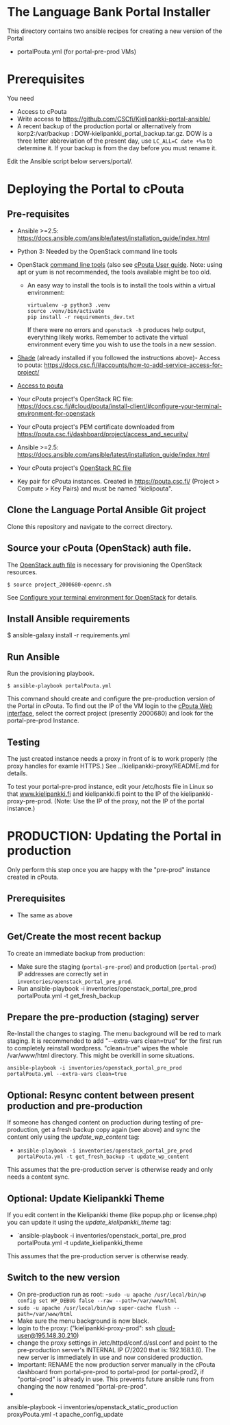 # The Language Bank Portal Installer

This directory contains two ansible recipes for creating a new version of the Portal

 * portalPouta.yml (for portal-pre-prod VMs)


# Prerequisites

You need

 - Access to cPouta
 - Write access to https://github.com/CSCfi/Kielipankki-portal-ansible/
 - A recent backup of the production portal or alternatively from korp2:/var/backup : DOW-kielipankki_portal_backup.tar.gz. DOW is a three letter abbreviation of the present day, use `LC_ALL=C date +%a` to determine it. If your backup is from the day before you must rename it.


Edit the Ansible script below servers/portal/.

#  Deploying the Portal to cPouta

## Pre-requisites
- Ansible >=2.5: https://docs.ansible.com/ansible/latest/installation_guide/index.html
- Python 3: Needed by the OpenStack command line tools
- OpenStack [command line tools](https://docs.openstack.org/newton/user-guide/common/cli-install-openstack-command-line-clients.html) (also see [cPouta User guide](https://docs.csc.fi/cloud/pouta/command-line-tools/). Note: using apt or yum is not recommended, the tools available might be too old.
  - An easy way to install the tools is to install the tools within a virtual environment:
    ```
    virtualenv -p python3 .venv
    source .venv/bin/activate
    pip install -r requirements_dev.txt
    ```
    If there were no errors and `openstack -h` produces help output, everything likely works. Remember to activate the virtual environment every time you wish to use the tools in a new session.
- [Shade](http://docs.openstack.org/infra/shade/) (already installed if you followed the instructions above)- Access to pouta: https://docs.csc.fi/#accounts/how-to-add-service-access-for-project/
- [Access to pouta](https://docs.csc.fi/accounts/how-to-add-service-access-for-project/)
- Your cPouta project's OpenStack RC file: https://docs.csc.fi/#cloud/pouta/install-client/#configure-your-terminal-environment-for-openstack
- Your cPouta project's PEM certificate downloaded from https://pouta.csc.fi/dashboard/project/access_and_security/

- Ansible >=2.5: https://docs.ansible.com/ansible/latest/installation_guide/index.html



- Your cPouta project's [OpenStack RC file](https://docs.csc.fi/cloud/pouta/install-client/#configure-your-terminal-environment-for-openstack)
- Key pair for cPouta instances. Created in https://pouta.csc.fi/ (Project > Compute > Key Pairs) and must be named "kielipouta".

## Clone the Language Portal Ansible Git project

Clone this repository and navigate to the correct directory.


## Source your cPouta (OpenStack) auth file.

The [OpenStack auth file](https://docs.csc.fi/#cloud/pouta/install-client/#configure-your-terminal-environment-for-openstack) is necessary for provisioning the OpenStack resources.

`$ source project_2000680-openrc.sh`

See [Configure your terminal environment for OpenStack](https://docs.csc.fi/cloud/pouta/install-client/#configure-your-terminal-environment-for-openstack) for details.

## Install Ansible requirements

$ ansible-galaxy install -r requirements.yml


## Run Ansible

Run the provisioning playbook.

`$ ansible-playbook portalPouta.yml`

This command should create and configure the pre-production version of
the Portal in cPouta. To find out the IP of the VM login to the
[cPouta Web interface](https://pouta.csc.fi/dashboard/), select the
correct project (presently 2000680) and look for the portal-pre-prod Instance.

## Testing

The just created instance needs a proxy in front of is to work
properly (the proxy handles for examle HTTPS.) See
../kielipankki-proxy/README.md for details.

To test your portal-pre-prod instance, edit your /etc/hosts file in Linux so that
www.kielipankki.fi and
kielipankki.fi point to the IP of the kielipankki-proxy-pre-prod. (Note: Use the IP of the proxy, not the IP of the portal instance.)


# PRODUCTION: Updating the Portal in production

Only perform this step once you are happy with the "pre-prod" instance created in cPouta.

## Prerequisites

 - The same as above

## Get/Create the most recent backup

To create an immediate backup from production:

 * Make sure the staging (`portal-pre-prod`) and production (`portal-prod`) IP addresses are correctly set in `inventories/openstack_portal_pre_prod`.
 * Run ansible-playbook -i inventories/openstack_portal_pre_prod portalPouta.yml -t get_fresh_backup

## Prepare the pre-production (staging) server

Re-Install the changes to staging. The menu background will be red to
mark staging. It is recommended to add "--extra-vars clean=true" for
the first run to completely reinstall wordpress.  "clean=true" wipes
the whole /var/www/html directory. This might be overkill in some
situations.

`ansible-playbook -i inventories/openstack_portal_pre_prod portalPouta.yml --extra-vars clean=true`

## Optional: Resync content between present production and pre-production

If someone has changed content on production during testing of
pre-production, get a fresh backup copy again (see above) and
sync the content only using the *update_wp_content*
tag:

 - `ansible-playbook -i inventories/openstack_portal_pre_prod portalPouta.yml -t get_fresh_backup -t update_wp_content`

This assumes that the pre-production server is otherwise ready and only needs a content sync.

## Optional: Update Kielipankki Theme

If you edit content in the Kielipankki theme (like popup.php or license.php) you can update it using the
*update_kielipankki_theme* tag:

 - `ansible-playbook -i inventories/openstack_portal_pre_prod portalPouta.yml -t update_kielipankki_theme

This assumes that the pre-production server is otherwise ready.


## Switch to the new version

 - On pre-production run as root:
  -``sudo -u apache /usr/local/bin/wp config set WP_DEBUG false --raw --path=/var/www/html``
  - ``sudo -u apache /usr/local/bin/wp super-cache flush --path=/var/www/html``
 - Make sure the menu background is now black.
 - login to the proxy: ("kielipankki-proxy-prod": ssh cloud-user@195.148.30.210) 
 - change the proxy settings in /etc/httpd/conf.d/ssl.conf and point to the pre-production server's INTERNAL IP (7/2020 that is: 192.168.1.8). The new server is immediately in use and now considered production.
 - Important: RENAME the now production server manually in the cPouta dashboard from portal-pre-prod to portal-prod (or portal-prod2, if "portal-prod" is already in use. This prevents future ansible runs from changing the now renamed "portal-pre-prod".
 -
ansible-playbook -i inventories/openstack_static_production proxyPouta.yml -t apache_config_update
